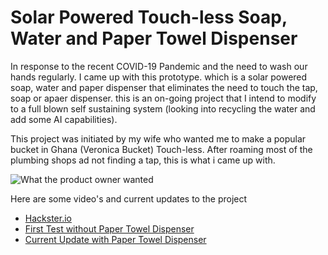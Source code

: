 # Solar Powered Touch-less Soap, Water and Paper Towel Dispenser
In response to the recent COVID-19 Pandemic and the need to wash our hands regularly. I came up with this prototype. which is a solar powered soap, water and paper dispenser that eliminates the need to touch the tap, soap or apaer dispenser. this is an on-going project that I intend to modify to a full blown self sustaining system (looking into recycling the water and add some AI capabilities).

This project was initiated by my wife who wanted me to make a popular bucket in Ghana (Veronica Bucket) Touch-less. After roaming most of the plumbing shops ad not finding a tap, this is what i came up with. 

![What the product owner wanted](https://hackster.imgix.net/uploads/attachments/1094690/covid-system_sVBGNKF8NI.png?auto=compress%2Cformat&w=1280&h=960&fit=max)

Here are some video's and current updates to the project
* [Hackster.io](https://www.hackster.io/Sadranyi/hands-free-soap-water-and-paper-towel-dispenser-3baaba)
* [First Test without Paper Towel Dispenser](https://www.youtube.com/watch?v=eIztJ9fLEls)
* [Current Update with Paper Towel Dispenser](https://www.youtube.com/watch?v=rUma9YmF_xw)